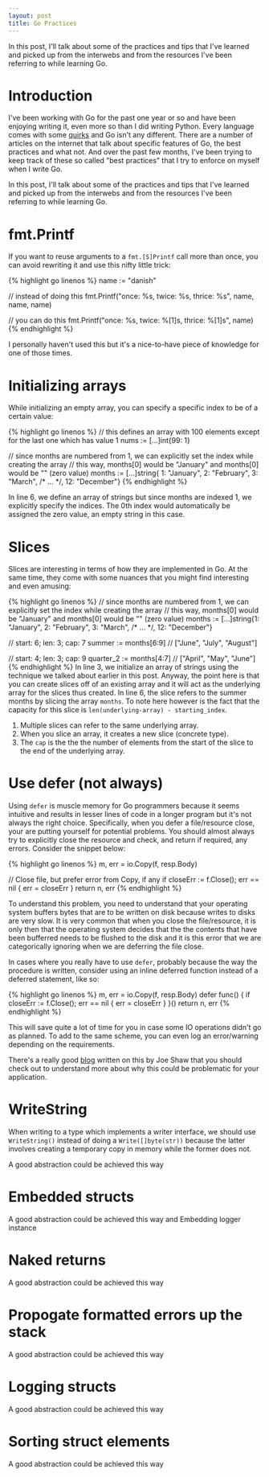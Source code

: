 ```yaml
---
layout: post
title: Go Practices
---
```


In this post, I'll talk about some of the practices and tips that I've learned and picked up from the interwebs and from the resources I've been referring to while learning Go.

# Introduction
I've been working with Go for the past one year or so and have been enjoying writing it, even more so than I did writing Python. Every language comes with some [quirks](https://blog.sbstp.ca/go-quirks/) and Go isn't any different. There are a number of articles on the internet that talk about specific features of Go, the best practices and what not. And over the past few months, I've been trying to keep track of these so called "best practices" that I try to enforce on myself when I write Go.

In this post, I'll talk about some of the practices and tips that I've learned and picked up from the interwebs and from the resources I've been referring to while learning Go.

# fmt.Printf
If you want to reuse arguments to a `fmt.[S]Printf` call more than once, you can avoid rewriting it and use this nifty little trick:

{% highlight go linenos %}
name := "danish"

// instead of doing this
fmt.Printf("once: %s, twice: %s, thrice: %s", name, name, name)

// you can do this
fmt.Printf("once: %s, twice: %[1]s, thrice: %[1]s", name)
{% endhighlight %}

I personally haven't used this but it's a nice-to-have piece of knowledge for one of those times.

# Initializing arrays
While initializing an empty array, you can specify a specific index to be of a certain value:

{% highlight go linenos %}
// this defines an array with 100 elements except for the last one which has value 1
nums := [...]int{99: 1}

// since months are numbered from 1, we can explicitly set the index while creating the array
// this way, months[0] would be "January" and months[0] would be "" (zero value)
months := [...]string{
    1: "January",
    2: "February",
    3: "March",
    /* ... */,
    12: "December"}
{% endhighlight %}

In line 6, we define an array of strings but since months are indexed 1, we explicitly specify the indices. The 0th index would automatically be assigned the zero value, an empty string in this case.

# Slices
Slices are interesting in terms of how they are implemented in Go. At the same time, they come with some nuances that you might find interesting and even amusing:

{% highlight go linenos %}
// since months are numbered from 1, we can explicitly set the index while creating the array
// this way, months[0] would be "January" and months[0] would be "" (zero value)
months := [...]string{1: "January", 2: "February", 3: "March", /* ... */, 12: "December"}

// start: 6; len: 3; cap: 7
summer := months[6:9] // ["June", "July", "August"]

// start: 4; len: 3; cap: 9
quarter_2 := months[4:7] // ["April", "May", "June"]
{% endhighlight %}
In line 3, we initialize an array of strings using the technique we talked about earlier in this post. Anyway, the point here is that you can create slices off of an existing array and it will act as the underlying array for the slices thus created. In line 6, the slice refers to the summer months by slicing the array `months`. To note here however is the fact that the capacity for this slice is `len(underlying-array) - starting_index`.

1. Multiple slices can refer to the same underlying array.
2. When you slice an array, it creates a new slice (concrete type).
3. The `cap` is the the the number of elements from the start of the slice to the end of the underlying array.

# Use defer (not always)
Using `defer` is muscle memory for Go programmers because it seems intuitive and results in lesser lines of code in a longer program but it's not always the right choice. Specifically, when you defer a file/resource close, your are putting yourself for potential problems. You should almost always try to explicitly close the resource and check, and return if required, any errors. Consider the snippet below:

{% highlight go linenos %}
m, err = io.Copy(f, resp.Body)

// Close file, but prefer error from Copy, if any
if closeErr := f.Close(); err == nil {
    err = closeErr
}
return n, err
{% endhighlight %}

To understand this problem, you need to understand that your operating system buffers bytes that are to be written on disk because writes to disks are very slow. It is very common that when you close the file/resource, it is only then that the operating system decides that the the contents that have been bufferred needs to be flushed to the disk and it is this error that we are categorically ignoring when we are deferring the file close.

In cases where you really have to use `defer`, probably because the way the procedure is written, consider using an inline deferred function instead of a deferred statement, like so:

{% highlight go linenos %}
m, err = io.Copy(f, resp.Body)
defer func() {
    if closeErr := f.Close(); err == nil {
        err = closeErr
    }
}()
return n, err
{% endhighlight %}

This will save quite a lot of time for you in case some IO operations didn't go as planned. To add to the same scheme, you can even log an error/warning depending on the requirements.

There's a really good [blog](https://www.joeshaw.org/dont-defer-close-on-writable-files/) written on this by Joe Shaw that you should check out to understand more about why this could be problematic for your application.


# WriteString
When writing to a type which implements a writer interface, we should use `WriteString()` instead of doing a `Write([]byte(str))` because the latter involves creating a temporary copy in memory while the former does not.

A good abstraction could be achieved this way

# Embedded structs
A good abstraction could be achieved this way and Embedding logger instance

# Naked returns
A good abstraction could be achieved this way

# Propogate formatted errors up the stack
A good abstraction could be achieved this way

# Logging structs
A good abstraction could be achieved this way

# Sorting struct elements
A good abstraction could be achieved this way
